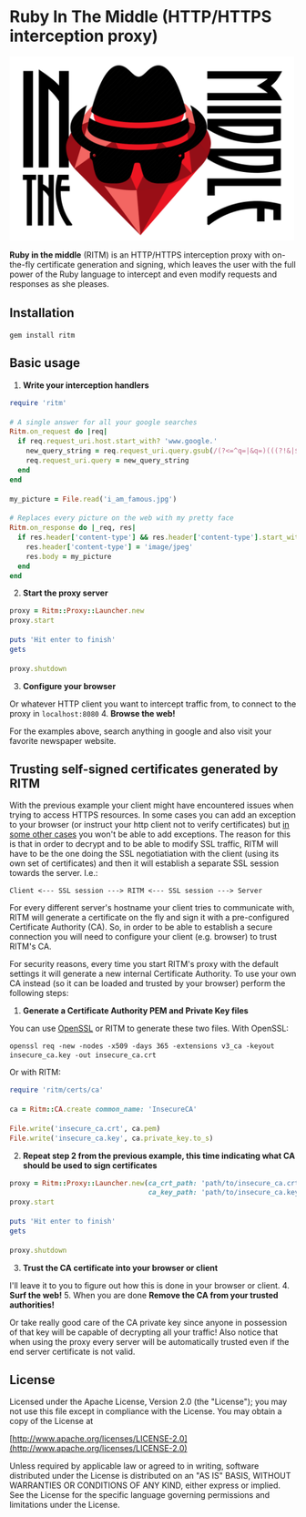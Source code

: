 
# Ruby In The Middle (HTTP/HTTPS interception proxy)

<img src="docs/ritm.png" width="500">

**Ruby in the middle** (RITM) is an HTTP/HTTPS interception proxy with on-the-fly certificate generation and signing, which leaves the user with the
full power of the Ruby language to intercept and even modify requests and responses as she pleases.

## Installation

`gem install ritm`

## Basic usage

1. **Write your interception handlers**

  ```ruby
  require 'ritm'
  
  # A single answer for all your google searches
  Ritm.on_request do |req|
    if req.request_uri.host.start_with? 'www.google.'
      new_query_string = req.request_uri.query.gsub(/(?<=^q=|&q=)(((?!&|$).)*)(?=&|$)/, 'RubyInTheMiddle')
      req.request_uri.query = new_query_string
    end
  end
  
  my_picture = File.read('i_am_famous.jpg')
  
  # Replaces every picture on the web with my pretty face
  Ritm.on_response do |_req, res|
    if res.header['content-type'] && res.header['content-type'].start_with?('image/')
      res.header['content-type'] = 'image/jpeg'
      res.body = my_picture
    end
  end
  ```
2. **Start the proxy server**

  ```ruby
  proxy = Ritm::Proxy::Launcher.new
  proxy.start
  
  puts 'Hit enter to finish'
  gets
  
  proxy.shutdown
  ```
3. **Configure your browser**

  Or whatever HTTP client you want to intercept traffic from, to connect to the proxy in `localhost:8080`
4. **Browse the web!**

  For the examples above, search anything in google and also visit your favorite newspaper website.

## Trusting self-signed certificates generated by RITM

With the previous example your client might have encountered issues when trying to access HTTPS resources. In some cases you can add an exception to
your browser (or instruct your http client not to verify certificates) but [in some other cases](https://tools.ietf.org/html/rfc6797) you won't be
able to add exceptions. The reason for this is that in order to decrypt and to be able to modify SSL traffic, RITM will have to be the one doing the
SSL negotiatiation with the client (using its own set of certificates) and then it will establish a separate SSL session towards the server. I.e.:

```
Client <--- SSL session ---> RITM <--- SSL session ---> Server
```

For every different server's hostname your client tries to communicate with, RITM will generate a certificate on the fly and sign it with a
pre-configured Certificate Authority (CA). So, in order to be able to establish a secure connection you will need to configure your client (e.g. browser)
to trust RITM's CA.

For security reasons, every time you start RITM's proxy with the default settings it will generate a new internal Certificate Authority. To use your
own CA instead (so it can be loaded and trusted by your browser) perform the following steps:

1. **Generate a Certificate Authority PEM and Private Key files**

  You can use [OpenSSL](https://www.openssl.org/docs/manmaster/apps/ca.html) or RITM to generate these two files. With OpenSSL:

  ```
  openssl req -new -nodes -x509 -days 365 -extensions v3_ca -keyout insecure_ca.key -out insecure_ca.crt
  ```

  Or with RITM:

  ```ruby
  require 'ritm/certs/ca'
  
  ca = Ritm::CA.create common_name: 'InsecureCA'
  
  File.write('insecure_ca.crt', ca.pem)
  File.write('insecure_ca.key', ca.private_key.to_s)
  ```
2. **Repeat step 2 from the previous example, this time indicating what CA should be used to sign certificates**

  ```ruby
  proxy = Ritm::Proxy::Launcher.new(ca_crt_path: 'path/to/insecure_ca.crt',
                                    ca_key_path: 'path/to/insecure_ca.key')
  proxy.start
  
  puts 'Hit enter to finish'
  gets
  
  proxy.shutdown
  ```
3. **Trust the CA certificate into your browser or client**

  I'll leave it to you to figure out how this is done in your browser or client.
4. **Surf the web!**
5. When you are done **Remove the CA from your trusted authorities!** 

  Or take really good care of the CA private key since anyone in possession of that key will be capable of decrypting all your traffic! Also notice that when using the proxy every server will be automatically
  trusted even if the end server certificate is not valid.

## License

Licensed under the Apache License, Version 2.0 (the "License"); you may not use this file
except in compliance with the License. You may obtain a copy of the License at

[http://www.apache.org/licenses/LICENSE-2.0](http://www.apache.org/licenses/LICENSE-2.0)

Unless required by applicable law or agreed to in writing, software distributed under the
License is distributed on an "AS IS" BASIS, WITHOUT WARRANTIES OR CONDITIONS OF ANY KIND,
either express or implied. See the License for the specific language governing permissions
and limitations under the License.
